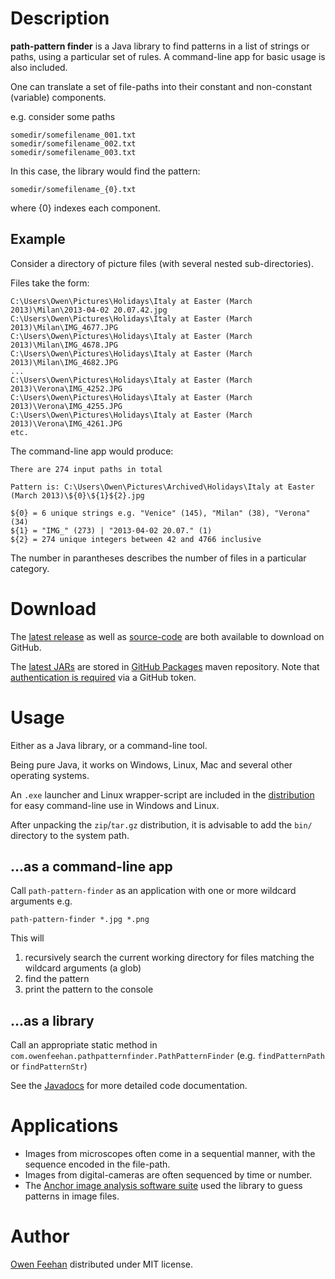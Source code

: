 # Description


**path-pattern finder** is a Java library to find patterns in a list of strings or paths, using a particular set of rules. A command-line app for basic usage is also included.



One can translate a set of file-paths into their constant and non-constant (variable) components.



e.g. consider some paths

```
somedir/somefilename_001.txt
somedir/somefilename_002.txt
somedir/somefilename_003.txt
```



In this case, the library would find the pattern:

```
somedir/somefilename_{0}.txt
```

where {0} indexes each component.

## Example

Consider a directory of picture files (with several nested sub-directories).


Files take the form:

```
C:\Users\Owen\Pictures\Holidays\Italy at Easter (March 2013)\Milan\2013-04-02 20.07.42.jpg
C:\Users\Owen\Pictures\Holidays\Italy at Easter (March 2013)\Milan\IMG_4677.JPG
C:\Users\Owen\Pictures\Holidays\Italy at Easter (March 2013)\Milan\IMG_4678.JPG
C:\Users\Owen\Pictures\Holidays\Italy at Easter (March 2013)\Milan\IMG_4682.JPG
...
C:\Users\Owen\Pictures\Holidays\Italy at Easter (March 2013)\Verona\IMG_4252.JPG
C:\Users\Owen\Pictures\Holidays\Italy at Easter (March 2013)\Verona\IMG_4255.JPG
C:\Users\Owen\Pictures\Holidays\Italy at Easter (March 2013)\Verona\IMG_4261.JPG
etc.
```



The command-line app would produce:

```
There are 274 input paths in total

Pattern is: C:\Users\Owen\Pictures\Archived\Holidays\Italy at Easter (March 2013)\${0}\${1}${2}.jpg

${0} = 6 unique strings e.g. "Venice" (145), "Milan" (38), "Verona" (34)
${1} = "IMG_" (273) | "2013-04-02 20.07." (1)
${2} = 274 unique integers between 42 and 4766 inclusive
```
The number in parantheses describes the number of files in a particular category.

# Download

The [latest release](https://github.com/path-pattern-finder/path-pattern-finder-dist/releases/latest) as well as [source-code](https://github.com/path-pattern-finder/path-pattern-finder) are both available to download on GitHub.

The [latest JARs](https://github.com/path-pattern-finder/path-pattern-finder/packages/126777) are stored in [GitHub Packages](https://github.com/features/packages) maven repository. Note that [authentication is required](https://github.github.com/maven-plugins/site-plugin/authentication.html) via a GitHub token.


# Usage

Either as a Java library, or a command-line tool.

Being pure Java, it works on Windows, Linux, Mac and several other operating systems.

An `.exe` launcher and Linux wrapper-script are included in the [distribution](https://github.com/path-pattern-finder/path-pattern-finder-dist/releases/latest) for easy command-line use in Windows and Linux.

After unpacking the `zip`/`tar.gz` distribution, it is advisable to add the `bin/` directory to the system path.

## ...as a command-line app


Call ```path-pattern-finder``` as an application with one or more wildcard arguments e.g.

```
path-pattern-finder *.jpg *.png
```

This will

1. recursively search the current working directory for files matching the wildcard arguments (a glob)
2. find the pattern
3. print the pattern to the console
 
## ...as a library

Call an appropriate static method in ```com.owenfeehan.pathpatternfinder.PathPatternFinder```  (e.g. ```findPatternPath``` or ```findPatternStr```)

See the [Javadocs](javadocs/) for more detailed code documentation.


# Applications


* Images from microscopes often come in a sequential manner, with the sequence encoded in the file-path.
* Images from digital-cameras are often sequenced by time or number. 
* The [Anchor image analysis software suite](http://www.anchoranalysis.org) used the library to guess patterns in image files.


# Author



[Owen Feehan](http://www.owenfeehan.com) distributed under MIT license.
